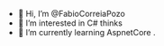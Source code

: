 - 👋 Hi, I’m @FabioCorreiaPozo
- 👀 I’m interested in C# thinks
- 🌱 I’m currently learning AspnetCore
.

<!---
FabioCorreiaPozo/FabioCorreiaPozo is a ✨ special ✨ repository because its `README.md` (this file) appears on your GitHub profile.
You can click the Preview link to take a look at your changes.
--->
